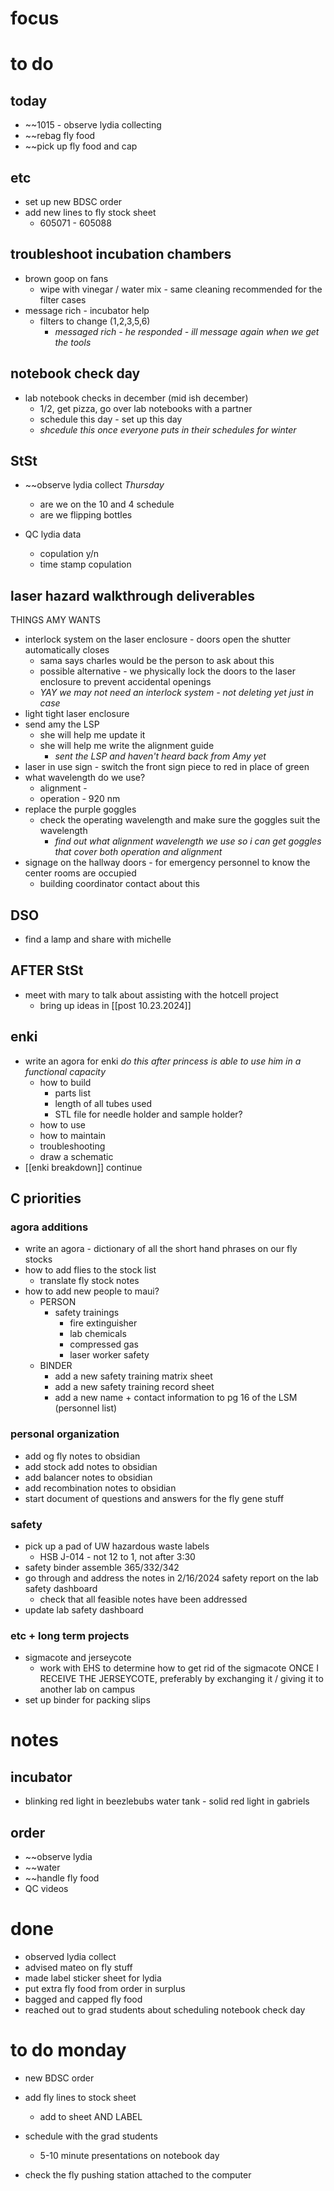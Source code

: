 # focus

# to do
## today
- ~~1015 - observe lydia collecting
- ~~rebag fly food
- ~~pick up fly food and cap
## etc
- set up new BDSC order
- add new lines to fly stock sheet
	- 605071 - 605088
## troubleshoot incubation chambers
- brown goop on fans
	- wipe with vinegar / water mix - same cleaning recommended for the filter cases
- message rich - incubator help
	- filters to change (1,2,3,5,6)
		- *messaged rich - he responded - ill message again when we get the tools*
## notebook check day
- lab notebook checks in december (mid ish december)
	- 1/2, get pizza, go over lab notebooks with a partner
	- schedule this day - set up this day
	- *shcedule this once everyone puts in their schedules for winter*
## StSt
- ~~observe lydia collect *Thursday*
	- are we on the 10 and 4 schedule 
	- are we flipping bottles

- QC lydia data
	- copulation y/n 
	- time stamp copulation
## laser hazard walkthrough deliverables
THINGS AMY WANTS
- interlock system on the laser enclosure - doors open the shutter automatically closes
	- sama says charles would be the person to ask about this
	- possible alternative - we physically lock the doors to the laser enclosure to prevent accidental openings
	- *YAY we may not need an interlock system - not deleting yet just in case*
- light tight laser enclosure
- send amy the LSP
	- she will help me update it
	- she will help me write the alignment guide
		- *sent the LSP and haven't heard back from Amy yet*
- laser in use sign - switch the front sign piece to red in place of green
- what wavelength do we use?
	- alignment -
	- operation - 920 nm
- replace the purple goggles 
	- check the operating wavelength and make sure the goggles suit the wavelength
		- *find out what alignment wavelength we use so i can get goggles that cover both operation and alignment*
- signage on the hallway doors - for emergency personnel to know the center rooms are occupied
	- building coordinator contact about this
## DSO
- find a lamp and share with michelle
## AFTER StSt
- meet with mary to talk about assisting with the hotcell project
	- bring up ideas in [[post 10.23.2024]]
## enki
- write an agora for enki *do this after princess is able to use him in a functional capacity*
	- how to build 
		- parts list
		- length of all tubes used
		- STL file for needle holder and sample holder?
	- how to use
	- how to maintain
	- troubleshooting
	- draw a schematic
- [[enki breakdown]] continue
## C priorities 
### agora additions
- write an agora - dictionary of all the short hand phrases on our fly stocks
- how to add flies to the stock list
	- translate fly stock notes
- how to add new people to maui?
	- PERSON
		- safety trainings
			- fire extinguisher
			- lab chemicals
			- compressed gas
			- laser worker safety
	- BINDER
		- add a new safety training matrix sheet
		- add a new safety training record sheet
		- add a new name + contact information to pg 16 of the LSM (personnel list)
### personal organization
- add og fly notes to obsidian
- add stock add notes to obsidian
- add balancer notes to obsidian
- add recombination notes to obsidian
- start document of questions and answers for the fly gene stuff
### safety
- pick up a pad of UW hazardous waste labels 
	- HSB J-014 - not 12 to 1, not after 3:30
- safety binder assemble 365/332/342
- go through and address the notes in 2/16/2024 safety report on the lab safety dashboard
	- check that all feasible notes have been addressed
- update lab safety dashboard
### etc + long term projects
- sigmacote and jerseycote
	- work with EHS to determine how to get rid of the sigmacote ONCE I RECEIVE THE JERSEYCOTE, preferably by exchanging it / giving it to another lab on campus
- set up binder for packing slips

# notes

## incubator
- blinking red light in beezlebubs water tank - solid red light in gabriels
## order
- ~~observe lydia
- ~~water
- ~~handle fly food
- QC videos
# done
- observed lydia collect
- advised mateo on fly stuff
- made label sticker sheet for lydia
- put extra fly food from order in surplus
- bagged and capped fly food
- reached out to grad students about scheduling notebook check day
# to do monday
- new BDSC order
- add fly lines to stock sheet
	- add to sheet AND LABEL

- schedule with the grad students 
	- 5-10 minute presentations on notebook day 

- check the fly pushing station attached to the computer
